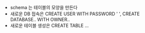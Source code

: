 - schema 는 테이블의 모양을 만든다
- 새로운 DB 접속은 CREATE USER WITH PASSWORD '   ', CREATE DATABASE.. WITH OWNER..
- 새로운 테이블 생성은 CREATE TABLE ...
